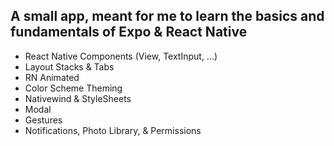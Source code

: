 ## A small app, meant for me to learn the basics and fundamentals of Expo & React Native
- React Native Components (View, TextInput, ...)
- Layout Stacks & Tabs
- RN Animated
- Color Scheme Theming
- Nativewind & StyleSheets
- Modal
- Gestures
- Notifications, Photo Library, & Permissions